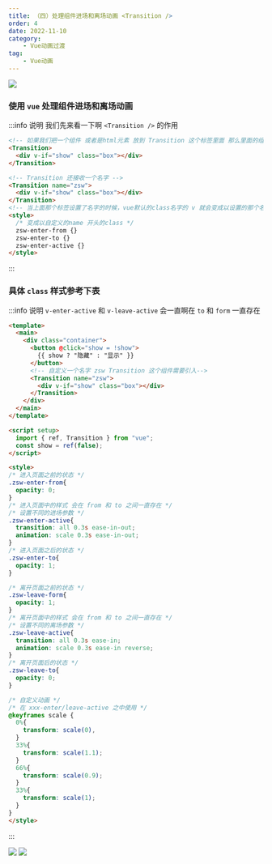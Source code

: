 ```yaml
---
title: （四）处理组件进场和离场动画 <Transition />
order: 4
date: 2022-11-10
category:
    - Vue动画过渡
tag: 
    - Vue动画
---
```


![](https://image.zswei.xyz/img/202211121823045.webp)

### 使用 `vue` 处理组件进场和离场动画
:::info 说明
我们先来看一下啊 `<Transition />` 的作用

```html
<!-- 如果我们把一个组件 或者是html元素 放到 Transition 这个标签里面 那么里面的组件会在元素挂载和卸载的时候自动应用或者是移除一些class类名 -->
<Transition>
  <div v-if="show" class="box"></div>
</Transition>

<!-- Transition 还接收一个名字 -->
<Transition name="zsw">
  <div v-if="show" class="box"></div>
</Transition>
<!-- 当上面那个标签设置了名字的时候，vue默认的class名字的 v 就会变成以设置的那个名字开头 -->
<style>
  /* 变成以自定义的name 开头的class */
  zsw-enter-from {}
  zsw-enter-to {}
  zsw-enter-active {}
</style>
```
:::
### 具体 `class` 样式参考下表
:::info 说明
`v-enter-active` 和 `v-leave-active` 会一直啊在 `to` 和 `form` 一直存在

```html
<template>
  <main>
    <div class="container">
      <button @click="show = !show">
        {{ show ? "隐藏" : "显示" }}
      </button>
      <!-- 自定义一个名字 zsw Transition 这个组件需要引入-->
      <Transition name="zsw">
        <div v-if="show" class="box"></div>
      </Transition>
    </div>
  </main>
</template>

<script setup>
  import { ref, Transition } from "vue";
  const show = ref(false);
</script>

<style>
/* 进入页面之前的状态 */
.zsw-enter-from{
  opacity: 0;
}
/* 进入页面中的样式 会在 from 和 to 之间一直存在 */
/* 设置不同的进场参数 */
.zsw-enter-active{
  transition: all 0.3s ease-in-out;
  animation: scale 0.3s ease-in-out;
}
/* 进入页面之后的状态 */
.zsw-enter-to{
  opacity: 1;
}

/* 离开页面之前的状态 */
.zsw-leave-form{
  opacity: 1;
}
/* 离开页面中的样式 会在 from 和 to 之间一直存在 */
/* 设置不同的离场参数 */
.zsw-leave-active{
  transition: all 0.3s ease-in;
  animation: scale 0.3s ease-in reverse;
}
/* 离开页面后的状态 */
.zsw-leave-to{
  opacity: 0;
}

/* 自定义动画 */
/* 在 xxx-enter/leave-active 之中使用 */
@keyframes scale {
  0%{
    transform: scale(0),
  }
  33%{
    transform: scale(1.1);
  }
  66%{
    transform: scale(0.9);
  }
  33%{
    transform: scale(1);
  }
}
</style>
```
:::

![](https://image.zswei.xyz/img/202211101730565.png)
![](https://image.zswei.xyz/img/202211101730547.png)